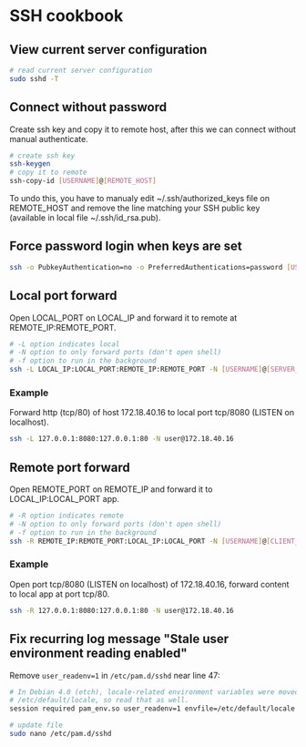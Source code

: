 # SSH cookbook


## View current server configuration

```bash
# read current server configuration
sudo sshd -T
```


## Connect without password

Create ssh key and copy it to remote host, after this we can connect without manual authenticate.

```bash
# create ssh key
ssh-keygen
# copy it to remote
ssh-copy-id [USERNAME]@[REMOTE_HOST]
```

To undo this, you have to manualy edit ~/.ssh/authorized_keys file on REMOTE_HOST and remove the line matching your SSH public key (available in local file ~/.ssh/id_rsa.pub).

## Force password login when keys are set

```bash
ssh -o PubkeyAuthentication=no -o PreferredAuthentications=password [USERNAME]@[REMOTE_HOST]
```

## Local port forward

Open LOCAL_PORT on LOCAL_IP and forward it to remote at REMOTE_IP:REMOTE_PORT.

```bash
# -L option indicates local
# -N option to only forward ports (don't open shell)
# -f option to run in the background
ssh -L LOCAL_IP:LOCAL_PORT:REMOTE_IP:REMOTE_PORT -N [USERNAME]@[SERVER_IP]
```

### Example

Forward http (tcp/80) of host 172.18.40.16 to local port tcp/8080 (LISTEN on localhost).

```bash
ssh -L 127.0.0.1:8080:127.0.0.1:80 -N user@172.18.40.16
```


## Remote port forward

Open REMOTE_PORT on REMOTE_IP and forward it to LOCAL_IP:LOCAL_PORT app.

```bash
# -R option indicates remote
# -N option to only forward ports (don't open shell)
# -f option to run in the background
ssh -R REMOTE_IP:REMOTE_PORT:LOCAL_IP:LOCAL_PORT -N [USERNAME]@[CLIENT_IP]
```

### Example

Open port tcp/8080 (LISTEN on localhost) of 172.18.40.16, forward content
to local app at port tcp/80.

```bash
ssh -R 127.0.0.1:8080:127.0.0.1:80 -N user@172.18.40.16
```


## Fix recurring log message "Stale user environment reading enabled"

Remove `user_readenv=1` in `/etc/pam.d/sshd` near line 47:

```bash
# In Debian 4.0 (etch), locale-related environment variables were moved to
# /etc/default/locale, so read that as well.
session required pam_env.so user_readenv=1 envfile=/etc/default/locale
```

```bash
# update file
sudo nano /etc/pam.d/sshd
```
